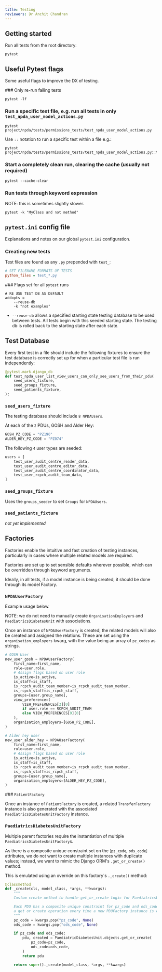 ```yaml
---
title: Testing
reviewers: Dr Anchit Chandran
---
```


## Getting started

Run all tests from the root directory:

```shell
pytest
```

## Useful Pytest flags

Some useful flags to improve the DX of testing.

### Only re-run failing tests

```shell
pytest -lf
```

### Run a specific test file, e.g. run all tests in only `test_npda_user_model_actions.py`

```shell
pytest project/npda/tests/permissions_tests/test_npda_user_model_actions.py
```

Use `::` notation to run a specific test within a file e.g.:

```shell
pytest project/npda/tests/permissions_tests/test_npda_user_model_actions.py::test_npda_user_list_view_rcpch_audit_team_can_view_all_users
```

### Start a completely clean run, clearing the cache (usually not required)

```shell
pytest --cache-clear
```

### Run tests through keyword expression

NOTE: this is sometimes slightly slower.

```shell
pytest -k "MyClass and not method"
```

## `pytest.ini` config file

Explanations and notes on our global `pytest.ini` configuration.

### Creating new tests

Test files are found as any `.py` prepended with `test_`:

```ini
# SET FILENAME FORMATS OF TESTS
python_files = test_*.py
```

### Flags set for all `pytest` runs

```init
# RE USE TEST DB AS DEFAULT
addopts =
    --reuse-db
    -k "not examples"
```

- `--reuse-db` allows a specified starting state testing database to be used between tests. All tests begin with this seeded starting state. The testing db is rolled back to the starting state after each state.

## Test Database

Every first test in a file should include the following fixtures to ensure the test database is correctly set up for when a particular test file is run independently:

```python
@pytest.mark.django_db
def test_npda_user_list_view_users_can_only_see_users_from_their_pdu(
    seed_users_fixture,
    seed_groups_fixture,
    seed_patients_fixture,
):
```

### `seed_users_fixture`

The testing database should include `8 NPDAUsers`.

At each of the `2` PDUs, GOSH and Alder Hey:

```py title='seed_users.py'
GOSH_PZ_CODE = "PZ196"
ALDER_HEY_PZ_CODE = "PZ074"
```

The following `4` user types are seeded:

```py title='seed_users.py'
users = [
    test_user_audit_centre_reader_data,
    test_user_audit_centre_editor_data,
    test_user_audit_centre_coordinator_data,
    test_user_rcpch_audit_team_data,
]
```

### `seed_groups_fixture`

Uses the `groups_seeder` to set `Groups` for `NPDAUsers`.

### `seed_patients_fixture`

*not yet implemented*

## Factories

Factories enable the intuitive and fast creation of testing instances, particularly in cases where multiple related models are required.

Factories are set up to set sensible defaults wherever possible, which can be overridden through keyword arguments.

Ideally, in all tests, if a model instance is being created, it should be done through its model Factory.

### `NPDAUserFactory`

Example usage below.

NOTE: we do not need to manually create `OrganisationEmployer`s and `PaediatricsDiabetesUnit` with associations. 

Once an instance of `NPDAUserFactory` is created, the related models will also be created and assigned the relations. These are set using the `organisation_employers` kwarg, with the value being an array of `pz_codes` as strings.

```py title="seed_users.py"
# GOSH User
new_user_gosh = NPDAUserFactory(
    first_name=first_name,
    role=user.role,
    # Assign flags based on user role
    is_active=is_active,
    is_staff=is_staff,
    is_rcpch_audit_team_member=is_rcpch_audit_team_member,
    is_rcpch_staff=is_rcpch_staff,
    groups=[user.group_name],
    view_preference=(
        VIEW_PREFERENCES[2][0]
        if user.role == RCPCH_AUDIT_TEAM
        else VIEW_PREFERENCES[0][0]
    ),
    organisation_employers=[GOSH_PZ_CODE],
)

# Alder hey user
new_user_alder_hey = NPDAUserFactory(
    first_name=first_name,
    role=user.role,
    # Assign flags based on user role
    is_active=is_active,
    is_staff=is_staff,
    is_rcpch_audit_team_member=is_rcpch_audit_team_member,
    is_rcpch_staff=is_rcpch_staff,
    groups=[user.group_name],
    organisation_employers=[ALDER_HEY_PZ_CODE],
)
```

### `PatientFactory`

Once an instance of `PatientFactory` is created, a related `TransferFactory` instance is also generated with the associated `PaediatricsDiabetesUnitFactory` instance.

### `PaediatricsDiabetesUnitFactory`

Multiple parent factories require the instantiation of multiple `PaediatricsDiabetesUnitFactory`s.

As there is a composite unique constraint set on the [`pz_code`, `ods_code`] attributes, we do not want to create multiple instances with duplicate values; instead, we want to mimic the Django ORM's `.get_or_create()` method.

This is emulated using an override on this factory's `._create()` method:

```py title="paediatrics_diabetes_unit_factory.py"
@classmethod
def _create(cls, model_class, *args, **kwargs):
    """
    Custom create method to handle get_or_create logic for PaediatricsDiabetesUnit.

    Each PDU has a composite unique constraint for pz_code and ods_code. This mimics
    a get or create operation every time a new PDUFactory instance is created.
    """
    pz_code = kwargs.pop("pz_code", None)
    ods_code = kwargs.pop("ods_code", None)

    if pz_code and ods_code:
        pdu, created = PaediatricDiabetesUnit.objects.get_or_create(
            pz_code=pz_code,
            ods_code=ods_code,
        )
        return pdu

    return super()._create(model_class, *args, **kwargs)
```